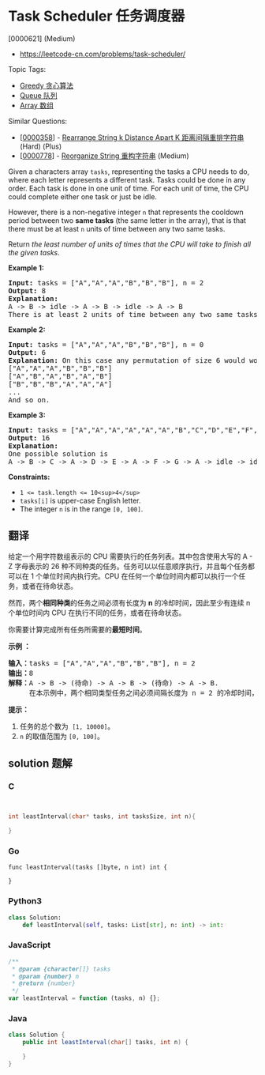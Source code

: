 # Task Scheduler 任务调度器

[0000621] (Medium)

- https://leetcode-cn.com/problems/task-scheduler/

Topic Tags:

- [Greedy 贪心算法](https://leetcode-cn.com/tag/greedy/)
- [Queue 队列](https://leetcode-cn.com/tag/queue/)
- [Array 数组](https://leetcode-cn.com/tag/array/)

Similar Questions:

- [[0000358](https://leetcode-cn.com/problems/rearrange-string-k-distance-apart/)] - [Rearrange String k Distance Apart K 距离间隔重排字符串](./0000358.rearrange-string-k-distance-apart.md) (Hard) (Plus)
- [[0000778](https://leetcode-cn.com/problems/reorganize-string/)] - [Reorganize String 重构字符串](./0000778.reorganize-string.md) (Medium)

Given a characters array `tasks`, representing the tasks a CPU needs to do, where each letter represents a different task. Tasks could be done in any order. Each task is done in one unit of time. For each unit of time, the CPU could complete either one task or just be idle.

However, there is a non-negative integer `n` that represents the cooldown period between two **same tasks** (the same letter in the array), that is that there must be at least `n` units of time between any two same tasks.

Return _the least number of units of times that the CPU will take to finish all the given tasks_.

**Example 1:**

<pre><strong>Input:</strong> tasks = ["A","A","A","B","B","B"], n = 2
<strong>Output:</strong> 8
<strong>Explanation:</strong> 
A -&gt; B -&gt; idle -&gt; A -&gt; B -&gt; idle -&gt; A -&gt; B
There is at least 2 units of time between any two same tasks.
</pre>

**Example 2:**

<pre><strong>Input:</strong> tasks = ["A","A","A","B","B","B"], n = 0
<strong>Output:</strong> 6
<strong>Explanation:</strong> On this case any permutation of size 6 would work since n = 0.
["A","A","A","B","B","B"]
["A","B","A","B","A","B"]
["B","B","B","A","A","A"]
...
And so on.
</pre>

**Example 3:**

<pre><strong>Input:</strong> tasks = ["A","A","A","A","A","A","B","C","D","E","F","G"], n = 2
<strong>Output:</strong> 16
<strong>Explanation:</strong> 
One possible solution is
A -&gt; B -&gt; C -&gt; A -&gt; D -&gt; E -&gt; A -&gt; F -&gt; G -&gt; A -&gt; idle -&gt; idle -&gt; A -&gt; idle -&gt; idle -&gt; A
</pre>

**Constraints:**

- `1 <= task.length <= 10<sup>4</sup>`
- `tasks[i]` is upper-case English letter.
- The integer `n` is in the range `[0, 100]`.

## 翻译

给定一个用字符数组表示的 CPU 需要执行的任务列表。其中包含使用大写的 A - Z 字母表示的 26 种不同种类的任务。任务可以以任意顺序执行，并且每个任务都可以在 1 个单位时间内执行完。CPU 在任何一个单位时间内都可以执行一个任务，或者在待命状态。

然而，两个**相同种类**的任务之间必须有长度为 **n** 的冷却时间，因此至少有连续 n 个单位时间内 CPU 在执行不同的任务，或者在待命状态。

你需要计算完成所有任务所需要的**最短时间**。

**示例 ：**

<pre><strong>输入：</strong>tasks = ["A","A","A","B","B","B"], n = 2
<strong>输出：</strong>8
<strong>解释：</strong>A -&gt; B -&gt; (待命) -&gt; A -&gt; B -&gt; (待命) -&gt; A -&gt; B.
     在本示例中，两个相同类型任务之间必须间隔长度为 n = 2 的冷却时间，而执行一个任务只需要一个单位时间，所以中间出现了（待命）状态。 </pre>

**提示：**

1.  任务的总个数为  `[1, 10000]`。
2.  `n` 的取值范围为 `[0, 100]`。

## solution 题解

### C

```c


int leastInterval(char* tasks, int tasksSize, int n){

}
```

### Go

```golang
func leastInterval(tasks []byte, n int) int {

}
```

### Python3

```python
class Solution:
    def leastInterval(self, tasks: List[str], n: int) -> int:
```

### JavaScript

```javascript
/**
 * @param {character[]} tasks
 * @param {number} n
 * @return {number}
 */
var leastInterval = function (tasks, n) {};
```

### Java

```java
class Solution {
    public int leastInterval(char[] tasks, int n) {

    }
}
```
